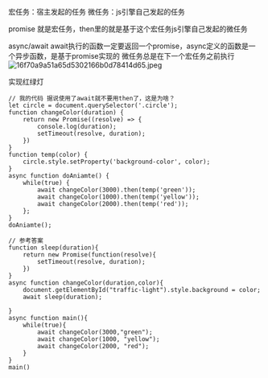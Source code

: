宏任务：宿主发起的任务
微任务：js引擎自己发起的任务

promise 就是宏任务，then里的就是基于这个宏任务js引擎自己发起的微任务

async/await await执行的函数一定要返回一个promise，async定义的函数是一个异步函数，是基于promise实现的
微任务总是在下一个宏任务之前执行
![16f70a9a51a65d5302166b0d78414d65.jpeg](evernotecid://AA19F6C3-CDD8-40D6-A8D8-EEF5A7135216/appyinxiangcom/13247600/ENNote/p97?hash=16f70a9a51a65d5302166b0d78414d65)



实现红绿灯
```
// 我的代码 据说使用了await就不要用then了，这是为啥？
let circle = document.querySelector('.circle');
function changeColor(duration) {
    return new Promise((resolve) => {
        console.log(duration);
        setTimeout(resolve, duration);
    })
}
function temp(color) {
    circle.style.setProperty('background-color', color);
}
async function doAniamte() {
    while(true) {
        await changeColor(3000).then(temp('green'));
        await changeColor(1000).then(temp('yellow'));
        await changeColor(2000).then(temp('red'));
    };
}
doAniamte();

// 参考答案
function sleep(duration){
    return new Promise(function(resolve){
        setTimeout(resolve, duration);
    })
}
async function changeColor(duration,color){
    document.getElementById("traffic-light").style.background = color;
    await sleep(duration);

}
async function main(){
    while(true){
        await changeColor(3000,"green");
        await changeColor(1000, "yellow");
        await changeColor(2000, "red");
    }
}
main()

```
